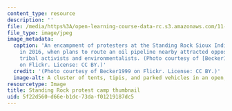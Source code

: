 ```yaml
---
content_type: resource
description: ''
file: /media/https%3A/open-learning-course-data-rc.s3.amazonaws.com/11-368-environmental-justice-law-and-policy-fall-2019/5f22d560d66eb1dc73daf01219187dc5_11-368f19-th.jpg
file_type: image/jpeg
image_metadata:
  caption: 'An encampment of protesters at the Standing Rock Sioux Indian Reservation
    in 2016, when plans to route an oil pipeline nearby attracted opposition from
    tribal activists and environmentalists. (Photo courtesy of [Becker1999](https://www.flickr.com/photos/becker271/31046295083/)
    on Flickr. License: CC BY.)'
  credit: '(Photo courtesy of Becker1999 on Flickr. License: CC BY.)'
  image-alt: A cluster of tents, tipis, and parked vehicles in an open, treeless landscape.
resourcetype: Image
title: Standing Rock protest camp thumbnail
uid: 5f22d560-d66e-b1dc-73da-f01219187dc5
---
```

